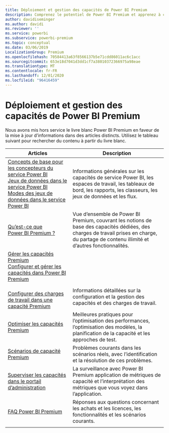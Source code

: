 ```yaml
---
title: Déploiement et gestion des capacités de Power BI Premium
description: Comprenez le potentiel de Power BI Premium et apprenez à concevoir, déployer, surveiller et dépanner des solutions évolutives.
author: davidiseminger
ms.author: davidi
ms.reviewer: ''
ms.service: powerbi
ms.subservice: powerbi-premium
ms.topic: conceptual
ms.date: 03/06/2019
LocalizationGroup: Premium
ms.openlocfilehash: 70584413a63f8566137b5e71cdd86011ac6c1acc
ms.sourcegitcommit: 653e18d7041d3dd1cf7a38010372366975a98eae
ms.translationtype: MT
ms.contentlocale: fr-FR
ms.lasthandoff: 12/01/2020
ms.locfileid: "96416459"
---
```

# <a name="deploying-and-managing-power-bi-premium-capacities"></a>Déploiement et gestion des capacités de Power BI Premium

Nous avons mis hors service le livre blanc Power BI Premium en faveur de la mise à jour d’informations dans des articles distincts. Utilisez le tableau suivant pour rechercher du contenu à partir du livre blanc. 

| Articles | Description |
|-----|----|
| [Concepts de base pour les concepteurs du service Power BI](../fundamentals/service-basic-concepts.md)</br>[Jeux de données dans le service Power BI](../connect-data/service-datasets-understand.md)</br>[Modes des jeux de données dans le service Power BI](../connect-data/service-dataset-modes-understand.md) | Informations générales sur les capacités de service Power BI, les espaces de travail, les tableaux de bord, les rapports, les classeurs, les jeux de données et les flux. |
| [Qu’est-ce que Power BI Premium ?](../admin/service-premium-what-is.md) | Vue d’ensemble de Power BI Premium, couvrant les notions de base des capacités dédiées, des charges de travail prises en charge, du partage de contenu illimité et d’autres fonctionnalités.  |
| [Gérer les capacités Premium](../admin/service-premium-capacity-manage.md)</br>[Configurer et gérer les capacités dans Power BI Premium](../admin/service-admin-premium-manage.md)
</br>[Configurer des charges de travail dans une capacité Premium](../admin/service-admin-premium-workloads.md) | Informations détaillées sur la configuration et la gestion des capacités et des charges de travail. |
| [Optimiser les capacités Premium](../admin/service-premium-capacity-optimize.md) | Meilleures pratiques pour l’optimisation des performances, l’optimisation des modèles, la planification de la capacité et les approches de test. |
| [Scénarios de capacité Premium](../admin/service-premium-capacity-scenarios.md) | Problèmes courants dans les scénarios réels, avec l’identification et la résolution de ces problèmes. |
| [Superviser les capacités dans le portail d’administration](../admin/service-admin-premium-monitor-portal.md) | La surveillance avec Power BI Premium application de métriques de capacité et l’interprétation des métriques que vous voyez dans l’application. |
| [FAQ Power BI Premium](../admin/service-premium-faq.md) | Réponses aux questions concernant les achats et les licences, les fonctionnalités et les scénarios courants. |
| | |
